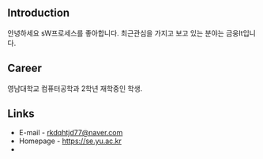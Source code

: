 ## Introduction
안녕하세요
sW프로세스를 좋아합니다.
최근관심을 가지고 보고 있는 분야는 금웅It입니다.

## Career
영남대학교 컴퓨터공학과 2학년 재학중인 학생.

## Links
- E-mail - rkdqhtjd77@naver.com
- Homepage - https://se.yu.ac.kr
- 
